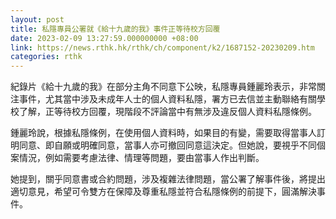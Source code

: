 ```yaml
---
layout: post
title: 私隱專員公署就《給十九歲的我》事件正等待校方回覆
date: 2023-02-09 13:27:59.000000000 +08:00
link: https://news.rthk.hk/rthk/ch/component/k2/1687152-20230209.htm
categories: rthk
---
```


紀錄片《給十九歲的我》在部分主角不同意下公映，私隱專員鍾麗玲表示，非常關注事件，尤其當中涉及未成年人士的個人資料私隱，署方已去信並主動聯絡有關學校了解，正等待校方回覆，現階段不評論當中有無涉及違反個人資料私隱條例。

鍾麗玲說，根據私隱條例，在使用個人資料時，如果目的有變，需要取得當事人訂明同意、即自願或明確同意，當事人亦可撤回同意這決定。但她說，要視乎不同個案情況，例如需要考慮法律、情理等問題，要由當事人作出判斷。

她提到，關乎同意書或合約問題，涉及複雜法律問題，當公署了解事件後，將提出適切意見，希望可令雙方在保障及尊重私隱並符合私隱條例的前提下，圓滿解決事件。
